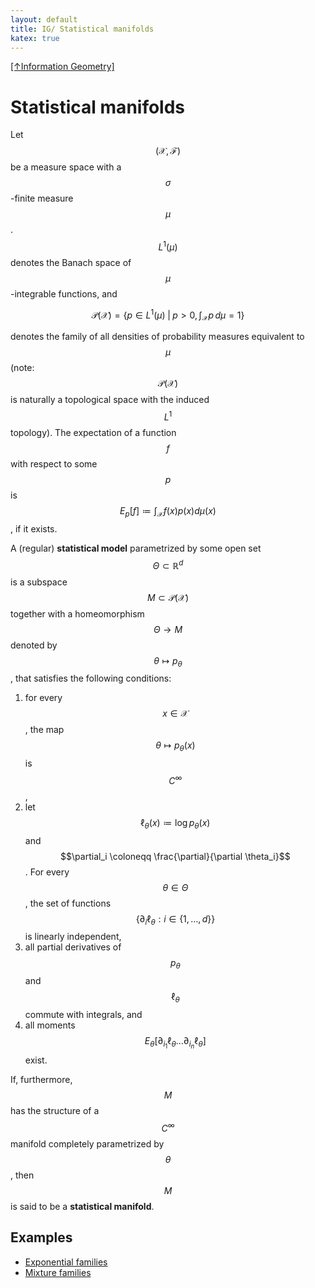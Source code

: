 ```yaml
---
layout: default
title: IG/ Statistical manifolds
katex: true
---
```


[[↑Information Geometry]](/information-geometry)

# Statistical manifolds

Let $$(\mathcal X, \mathcal F)$$ be a measure space with a $$\sigma$$-finite measure $$\mu$$. $$L^1(\mu)$$ denotes the Banach space of $$\mu$$-integrable functions, and

$$\mathcal P(\mathcal X) = \left\{ p \in L^1(\mu) \;\middle|\; p>0, \int_{\mathcal{X}} p\, d\mu=1 \right\}$$

denotes the family of all densities of probability measures equivalent to $$\mu$$ (note: $$\mathcal P(\mathcal X)$$ is naturally a topological space with the induced $$L^1$$ topology). The expectation of a function $$f$$ with respect to some $$p$$ is $$E_p [f] \coloneqq \int_{\mathcal X} f(x) p(x) d\mu(x)$$, if it exists.

A (regular) **statistical model** parametrized by some open set $$\Theta \subset \mathbb R^d$$ is a subspace $$M \subset \mathcal P(\mathcal X)$$ together with a homeomorphism $$\Theta \to M$$ denoted by $$\theta \mapsto p_\theta$$, that satisfies the following conditions:

1. for every $$x \in \mathcal X$$, the map $$\theta \mapsto p_\theta(x)$$ is $$C^{\infty}$$,
2. let $$\ell_\theta(x) \coloneqq \log p_\theta(x)$$ and $$\partial_i \coloneqq \frac{\partial}{\partial \theta_i}$$. For every $$\theta \in \Theta$$, the set of functions $$\left\{ \partial_i \ell_\theta : i \in \{1,\dots,d\} \right\}$$ is linearly independent,
3. all partial derivatives of $$p_\theta$$ and $$\ell_\theta$$ commute with integrals, and
4. all moments $$E_\theta[\partial_{i_1} \ell_\theta \dots \partial_{i_n} \ell_\theta ]$$ exist.

If, furthermore, $$M$$ has the structure of a $$C^\infty$$ manifold completely parametrized by $$\theta$$, then $$M$$ is said to be a **statistical manifold**.

## Examples

- [Exponential families](/information-geometry/exponential-families.html)
- [Mixture families](/information-geometry/mixture-families.html)
